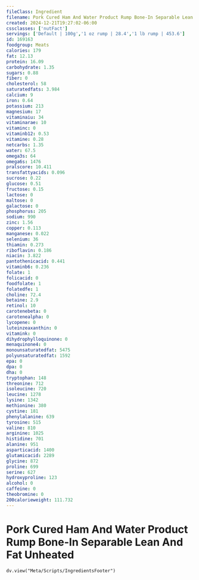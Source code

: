 ```yaml
---
fileClass: Ingredient
filename: Pork Cured Ham And Water Product Rump Bone-In Separable Lean And Fat Unheated
created: 2024-12-21T19:27:02-06:00
cssclasses: ['nutFact']
servings: ['Default | 100g','1 oz rump | 28.4','1 lb rump | 453.6']
id: 169163
foodgroup: Meats
calories: 179
fat: 12.13
protein: 16.09
carbohydrate: 1.35
sugars: 0.88
fiber: 0
cholesterol: 58
saturatedfats: 3.984
calcium: 9
iron: 0.64
potassium: 213
magnesium: 17
vitaminaiu: 34
vitaminarae: 10
vitaminc: 0
vitaminb12: 0.53
vitamine: 0.28
netcarbs: 1.35
water: 67.5
omega3s: 64
omega6s: 1476
pralscore: 10.411
transfattyacids: 0.096
sucrose: 0.22
glucose: 0.51
fructose: 0.15
lactose: 0
maltose: 0
galactose: 0
phosphorus: 205
sodium: 990
zinc: 1.56
copper: 0.113
manganese: 0.022
selenium: 36
thiamin: 0.273
riboflavin: 0.186
niacin: 3.822
pantothenicacid: 0.441
vitaminb6: 0.236
folate: 1
folicacid: 0
foodfolate: 1
folatedfe: 1
choline: 72.4
betaine: 2.9
retinol: 10
carotenebeta: 0
carotenealpha: 0
lycopene: 0
luteinzeaxanthin: 0
vitamink: 0
dihydrophylloquinone: 0
menaquinone4: 0
monounsaturatedfat: 5475
polyunsaturatedfat: 1592
epa: 0
dpa: 0
dha: 0
tryptophan: 148
threonine: 712
isoleucine: 720
leucine: 1278
lysine: 1342
methionine: 380
cystine: 181
phenylalanine: 639
tyrosine: 515
valine: 810
arginine: 1025
histidine: 701
alanine: 951
asparticacid: 1400
glutamicacid: 2289
glycine: 872
proline: 699
serine: 627
hydroxyproline: 123
alcohol: 0
caffeine: 0
theobromine: 0
200calorieweight: 111.732
---
```


# Pork Cured Ham And Water Product Rump Bone-In Separable Lean And Fat Unheated

```dataviewjs
dv.view("Meta/Scripts/IngredientsFooter")
```